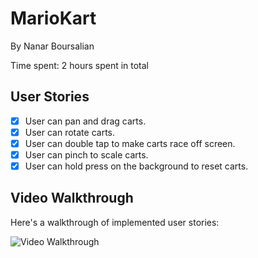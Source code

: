 # MarioKart
By Nanar Boursalian

Time spent: 2 hours spent in total

## User Stories

- [X] User can pan and drag carts.
- [X] User can rotate carts.
- [X] User can double tap to make carts race off screen.
- [X] User can pinch to scale carts.
- [X] User can hold press on the background to reset carts.

## Video Walkthrough

Here's a walkthrough of implemented user stories:

<img src='http://g.recordit.co/pMGfcOWNtY.gif' title='MarioKart Walkthrough' width='' alt='Video Walkthrough' />
